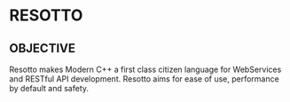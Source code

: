 # RESOTTO

## OBJECTIVE

Resotto makes Modern C++ a first class citizen language for WebServices and RESTful API development.
Resotto aims for ease of use, performance by default and safety.

